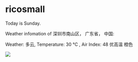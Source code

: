 # ricosmall

Today is Sunday.

Weather infomation of 深圳市南山区， 广东省， 中国: 

Weather: 多云, Temperature: 30 ℃ , Air Index: 48 优高温 橙色

<img src="https://github-readme-stats.vercel.app/api?username=ricosmall&show_icons=true" />
